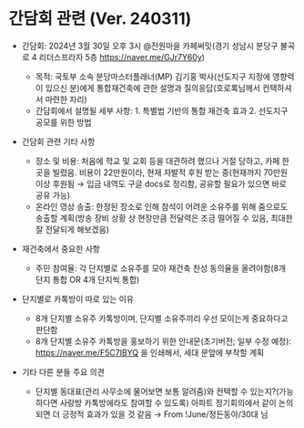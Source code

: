 # 간담회 관련 (Ver. 240311)

 * 간담회: 2024년 3월 30일 오후 3시 @전원마을 카페써밋(경기 성남시 분당구 불곡로 4 리더스프라자 5층 https://naver.me/GJr7Y60y)
   - 목적: 국토부 소속 분당마스터플래너(MP) 김기홍 박사(선도지구 지정에 영향력이 있으신 분)에게 통합재건축에 관한 설명과 질의응답(호로록님께서 컨택하셔서 마련한 자리)
   - 간담회에서 설명될 세부 사항: 1. 특별법 기반의 통합 재건축 효과 2. 선도지구 공모를 위한 방법

 * 간담회 관련 기타 사항
   - 장소 및 비용: 처음에 학교 및 교회 등을 대관하려 했으나 거절 당하고, 카페 한 곳을 빌렸음. 비용이 22만원이라, 현재 자발적 후원 받는 중(현재까지 70만원 이상 후원됨 → 입금 내역도 구글 docs로 정리함, 공유할 필요가 있으면 바로 공유 가능)
   - 온라인 영상 송출: 한정된 장소로 인해 참석이 어려운 소유주를 위해 줌으로도 송출할 계획(방송 장비 상황 상 현장만큼 전달력은 조금 떨어질 수 있음, 최대한 잘 전달되게 해보겠음)

 * 재건축에서 중요한 사항
   - 주민 참여율: 각 단지별로 소유주를 모아 재건축 찬성 동의율을 올려야함(8개 단지 통합 OR 4개 단지씩 통합)

 * 단지별로 카톡방이 따로 있는 이유
   - 8개 단지별 소유주 카톡방이며, 단지별 소유주끼리 우선 모이는게 중요하다고 판단함
   - 8개 단지별 소유주 카톡방을 홍보하기 위한 안내문(초기버전; 일부 수정 예정): https://naver.me/F5C7IBYQ 을 인쇄해서, 세대 문앞에 부착할 계획

 * 기타 다른 분들 주요 의견
   - 단지별 동대표(관리 사무소에 물어보면 보통 알려줌)와 컨택할 수 있는지?(가능하다면 사랑방 카톡방에라도 참여할 수 있도록) 아파트 정기회의에서 같이 논의되면 더 긍정적 효과가 있을 것 같음 → From !June/정든동아/30대 님
